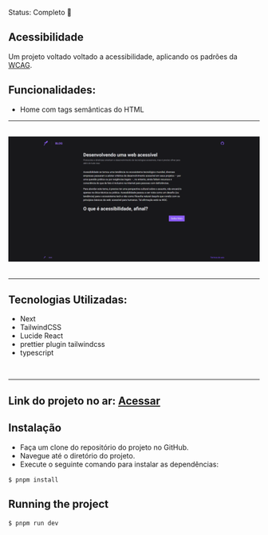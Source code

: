  Status: Completo 🚀

## Acessibilidade
Um projeto voltado voltado a acessibilidade, aplicando os padrões da <a href="https://www.w3.org/TR/WCAG21/">WCAG</a>.

## Funcionalidades:
 * Home com tags semânticas do HTML

<hr/>
<br/>

<center>
 <div><img src="./public/Screenshot_6.png" /> 
<br/>
</center>
<br/>
<hr/>

## Tecnologias Utilizadas:

 * Next
 * TailwindCSS
 * Lucide React
 * prettier plugin tailwindcss
 * typescript

<br/>
<hr/>

 ## Link do projeto no ar: <a href="https://curso-acessibilidade.vercel.app/">Acessar</a>
 
## Instalação
  * Faça um clone do repositório do projeto no GitHub.
  * Navegue até o diretório do projeto.
  * Execute o seguinte comando para instalar as dependências:

```
$ pnpm install
```

## Running the project
```
$ pnpm run dev
```
